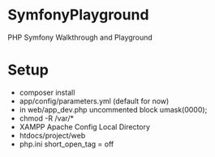 # SymfonyPlayground
PHP Symfony Walkthrough and Playground
# Setup
- composer install
- app/config/parameters.yml (default for now)
- in web/app_dev.php uncommented block umask(0000);
- chmod -R /var/*
- XAMPP Apache Config Local Directory
- htdocs/project/web
- php.ini short_open_tag = off
